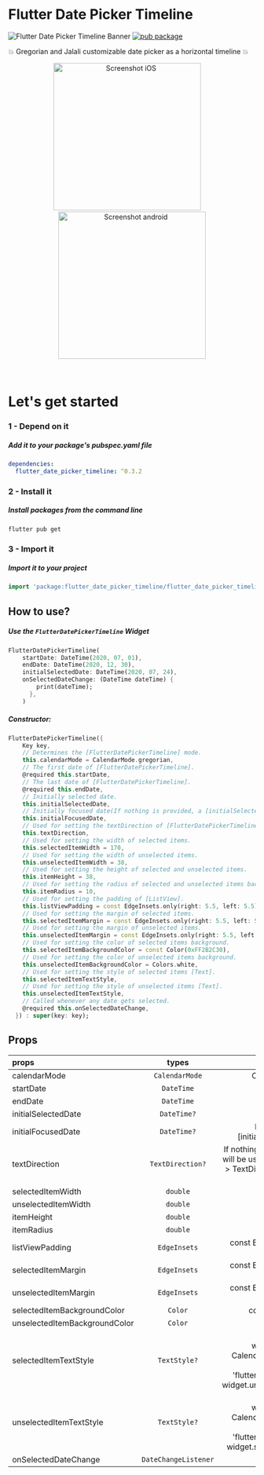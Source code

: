 # Flutter Date Picker Timeline
![Flutter Date Picker Timeline Banner](https://raw.githubusercontent.com/sobimor/flutter_date_picker_timeline/master/repo_files/images/banner.png)
[![pub package](https://img.shields.io/pub/v/flutter_date_picker_timeline.svg)](https://pub.dartlang.org/packages/flutter_date_picker_timeline)

💥 Gregorian and Jalali customizable date picker as a horizontal timeline  💥

<p align="center">
<img src="https://raw.githubusercontent.com/sobimor/flutter_date_picker_timeline/master/repo_files/images/screenshot_ios.png" width="300" alt="Screenshot iOS">
&nbsp;&nbsp;&nbsp;&nbsp;
<img src="https://raw.githubusercontent.com/sobimor/flutter_date_picker_timeline/master/repo_files/images/screenshot_android.jpg" width="300" alt="Screenshot android">
</p><br>

# Let's get started

### 1 - Depend on it

##### Add it to your package's pubspec.yaml file

```yml
dependencies:
  flutter_date_picker_timeline: ^0.3.2
```


### 2 - Install it

##### Install packages from the command line
```sh
flutter pub get
```


### 3 - Import it

##### Import it to your project
```dart
import 'package:flutter_date_picker_timeline/flutter_date_picker_timeline.dart';
```


## How to use?
##### Use the `FlutterDatePickerTimeline` Widget

```dart
FlutterDatePickerTimeline(
    startDate: DateTime(2020, 07, 01),
    endDate: DateTime(2020, 12, 30),
    initialSelectedDate: DateTime(2020, 07, 24),
    onSelectedDateChange: (DateTime dateTime) {
        print(dateTime);
      },
    )
```

##### Constructor:

```dart
FlutterDatePickerTimeline({
    Key key,
    // Determines the [FlutterDatePickerTimeline] mode.
    this.calendarMode = CalendarMode.gregorian,
    // The first date of [FlutterDatePickerTimeline].
    @required this.startDate,
    // The last date of [FlutterDatePickerTimeline].
    @required this.endDate,
    // Initially selected date.
    this.initialSelectedDate,
    // Initially focused date(If nothing is provided, a [initialSelectedDate] will be used).
    this.initialFocusedDate,
    // Used for setting the textDirection of [FlutterDatePickerTimeline].
    this.textDirection,
    // Used for setting the width of selected items.
    this.selectedItemWidth = 170,
    // Used for setting the width of unselected items.
    this.unselectedItemWidth = 38,
    // Used for setting the height of selected and unselected items.
    this.itemHeight = 38,
    // Used for setting the radius of selected and unselected items background.
    this.itemRadius = 10,
    // Used for setting the padding of [ListView].
    this.listViewPadding = const EdgeInsets.only(right: 5.5, left: 5.5),
    // Used for setting the margin of selected items.
    this.selectedItemMargin = const EdgeInsets.only(right: 5.5, left: 5.5),
    // Used for setting the margin of unselected items.
    this.unselectedItemMargin = const EdgeInsets.only(right: 5.5, left: 5.5),
    // Used for setting the color of selected items background.
    this.selectedItemBackgroundColor = const Color(0xFF2B2C30),
    // Used for setting the color of unselected items background.
    this.unselectedItemBackgroundColor = Colors.white,
    // Used for setting the style of selected items [Text].
    this.selectedItemTextStyle,
    // Used for setting the style of unselected items [Text].
    this.unselectedItemTextStyle,
    // Called whenever any date gets selected.
    @required this.onSelectedDateChange,
  }) : super(key: key);
```

## Props
| props                   | types           | defaultValues                                                                                                     |
| :---------------------- | :-------------: | :---------------------------------------------------------------------------------------------------------------: |
| calendarMode        | `CalendarMode`        | CalendarMode.gregorian |
| startDate       | `DateTime`     | |
| endDate           | `DateTime`     | |
| initialSelectedDate       | `DateTime?`     | |
| initialFocusedDate | `DateTime?`         | If nothing is provided, a [initialSelectedDate] will be used |
| textDirection       | `TextDirection?`     | If nothing is provided, a [calendarMode] will be used. (CalendarMode.gregorian -> TextDirection.ltr , CalendarMode.jalali -> TextDirection.rtl) |
| selectedItemWidth       | `double`     | 170 |
| unselectedItemWidth | `double`         | 38 |
| itemHeight       | `double`     | 38 |
| itemRadius | `double`         | 10 |
| listViewPadding       | `EdgeInsets`     | const EdgeInsets.only(right: 5.5, left: 5.5) |
| selectedItemMargin | `EdgeInsets`         | const EdgeInsets.only(right: 5.5, left: 5.5) |
| unselectedItemMargin       | `EdgeInsets`     | const EdgeInsets.only(right: 5.5, left: 5.5) |
| selectedItemBackgroundColor | `Color`         | const Color(0xFF2B2C30) |
| unselectedItemBackgroundColor       | `Color`     | Colors.white |
| selectedItemTextStyle | `TextStyle?`         | TextStyle(fontFamily: widget.calendarMode == CalendarMode.gregorian ? 'nunito' : 'dana', package: 'flutter_date_picker_timeline', color: widget.unselectedItemBackgroundColor) |
| unselectedItemTextStyle       | `TextStyle?`     | TextStyle(fontFamily: widget.calendarMode == CalendarMode.gregorian ? 'nunito' : 'dana', package: 'flutter_date_picker_timeline', color: widget.selectedItemBackgroundColor) |
| onSelectedDateChange | `DateChangeListener`         | |